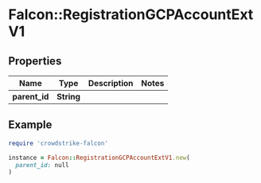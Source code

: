 # Falcon::RegistrationGCPAccountExtV1

## Properties

| Name | Type | Description | Notes |
| ---- | ---- | ----------- | ----- |
| **parent_id** | **String** |  |  |

## Example

```ruby
require 'crowdstrike-falcon'

instance = Falcon::RegistrationGCPAccountExtV1.new(
  parent_id: null
)
```

